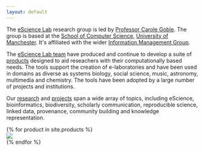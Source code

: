 ```yaml
---
layout: default
---
```


<script src="https://cdnjs.cloudflare.com/ajax/libs/masonry/3.3.2/masonry.pkgd.min.js"></script>

The [eScience Lab](/about/) research group is led by [Professor Carole Goble](http://www.manchester.ac.uk/research/Carole.goble/). The group is based at the [School of Computer Science](http://www.cs.manchester.ac.uk/),  [University of Manchester](http://www.manchester.ac.uk). It's affiliated with the wider [Information Management Group](http://www.cs.manchester.ac.uk/img/).

The [eScience Lab team](/people/) have produced and continue to develop a suite of [products](/products/) designed to aid reseachers with their computationally based needs. The tools support the creation of e-laboratories and have been used in domains as diverse as systems biology, social science, music, astronomy, multimedia and chemistry. The tools have been adopted by a large number of projects and institutions.

Our [research](/publications/) and [projects](/projects/) span a wide array of topics, including eScience, bioinformatics, biodiversity, scholarly communication, reproducible science, linked data, provenance, community building and knowledge representation.

<div class="grid js-masonry"
  data-masonry-options='{ "itemSelector": ".grid-item", "columnWidth": 325 }'>
  {% for product in site.products %}  
    <div class="grid-item product-listing">
      <a href="{{product.url}}"><img src="{{product.logo}}"/></a>
    </div>
  {% endfor %}
</div>
